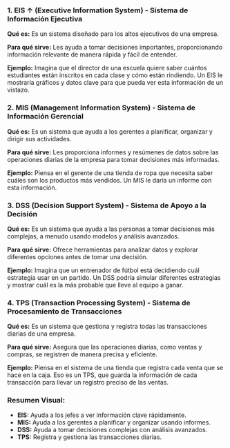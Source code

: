 ### 1. EIS ↑ (Executive Information System) - Sistema de Información Ejecutiva

**Qué es:** Es un sistema diseñado para los altos ejecutivos de una empresa.

**Para qué sirve:** Les ayuda a tomar decisiones importantes, proporcionando información relevante de manera rápida y fácil de entender.

**Ejemplo:** Imagina que el director de una escuela quiere saber cuántos estudiantes están inscritos en cada clase y cómo están rindiendo. Un EIS le mostraría gráficos y datos clave para que pueda ver esta información de un vistazo.

### 2. MIS (Management Information System) - Sistema de Información Gerencial

**Qué es:** Es un sistema que ayuda a los gerentes a planificar, organizar y dirigir sus actividades.

**Para qué sirve:** Les proporciona informes y resúmenes de datos sobre las operaciones diarias de la empresa para tomar decisiones más informadas.

**Ejemplo:** Piensa en el gerente de una tienda de ropa que necesita saber cuáles son los productos más vendidos. Un MIS le daría un informe con esta información.

### 3. DSS (Decision Support System) - Sistema de Apoyo a la Decisión

**Qué es:** Es un sistema que ayuda a las personas a tomar decisiones más complejas, a menudo usando modelos y análisis avanzados.

**Para qué sirve:** Ofrece herramientas para analizar datos y explorar diferentes opciones antes de tomar una decisión.

**Ejemplo:** Imagina que un entrenador de fútbol está decidiendo cuál estrategia usar en un partido. Un DSS podría simular diferentes estrategias y mostrar cuál es la más probable que lleve al equipo a ganar.

### 4. TPS (Transaction Processing System) - Sistema de Procesamiento de Transacciones

**Qué es:** Es un sistema que gestiona y registra todas las transacciones diarias de una empresa.

**Para qué sirve:** Asegura que las operaciones diarias, como ventas y compras, se registren de manera precisa y eficiente.

**Ejemplo:** Piensa en el sistema de una tienda que registra cada venta que se hace en la caja. Eso es un TPS, que guarda la información de cada transacción para llevar un registro preciso de las ventas.

### Resumen Visual:
- **EIS:** Ayuda a los jefes a ver información clave rápidamente.
- **MIS:** Ayuda a los gerentes a planificar y organizar usando informes.
- **DSS:** Ayuda a tomar decisiones complejas con análisis avanzados.
- **TPS:** Registra y gestiona las transacciones diarias.